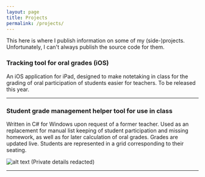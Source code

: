 ```yaml
---
layout: page
title: Projects
permalink: /projects/
---
```


This here is where I publish information on some of my (side-)projects. Unfortunately, I can't always publish the source code for them.


### Tracking tool for oral grades (iOS)

An iOS application for iPad, designed to make notetaking in class for the grading of oral participation of students easier for teachers. To be released this year.

***

### Student grade management helper tool for use in class

Written in C# for Windows upon request of a former teacher. Used as an replacement for manual list keeping of student participation and missing homework, as well as for later calculation of oral grades. Grades are updated live. Students are represented in a grid corresponding to their seating.

![alt text](https://imgur.com/b6ROjrW.jpg "Screenshot")
(Private details redacted)

***